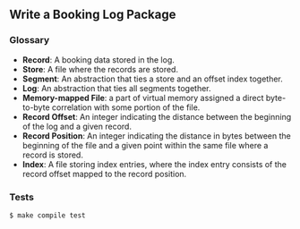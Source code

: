 ## Write a Booking Log Package

### Glossary

* **Record**: A booking data stored in the log.
* **Store**: A file where the records are stored.
* **Segment**: An abstraction that ties a store and an offset index together.
* **Log**: An abstraction that ties all segments together.
* **Memory-mapped File**: a part of virtual memory assigned a direct
  byte-to-byte correlation with some portion of the file.
* **Record Offset**: An integer indicating the distance between the
  beginning of the log and a given record.
* **Record Position**: An integer indicating the distance in bytes between the
  beginning of the file and a given point within the same file where a record is
  stored.
* **Index**: A file storing index entries, where the index entry
  consists of the record offset mapped to the record position.

### Tests

```shell
$ make compile test
```
